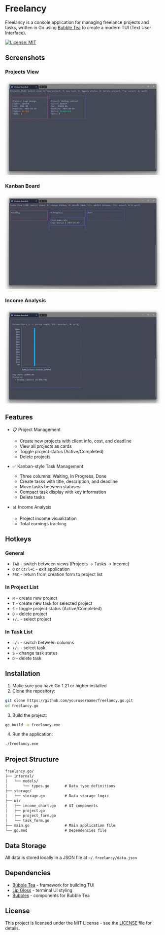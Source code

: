 # Freelancy

Freelancy is a console application for managing freelance projects and tasks, written in Go using [Bubble Tea](https://github.com/charmbracelet/bubbletea) to create a modern TUI (Text User Interface).

[![License: MIT](https://img.shields.io/badge/License-MIT-yellow.svg)](https://opensource.org/licenses/MIT)

## Screenshots

### Projects View

![Main Screen](imgs/main_screen.png)

### Kanban Board

![Tasks Board](imgs/tasks_board.png)

### Income Analysis

![Finances](imgs/finances.png)

## Features

- 📋 Project Management

  - Create new projects with client info, cost, and deadline
  - View all projects as cards
  - Toggle project status (Active/Completed)
  - Delete projects

- ✅ Kanban-style Task Management

  - Three columns: Waiting, In Progress, Done
  - Create tasks with title, description, and deadline
  - Move tasks between statuses
  - Compact task display with key information
  - Delete tasks

- 📊 Income Analysis
  - Project income visualization
  - Total earnings tracking

## Hotkeys

### General

- `TAB` - switch between views (Projects → Tasks → Income)
- `Q` or `Ctrl+C` - exit application
- `ESC` - return from creation form to project list

### In Project List

- `N` - create new project
- `T` - create new task for selected project
- `S` - toggle project status (Active/Completed)
- `D` - delete project
- `↑/↓` - select project

### In Task List

- `←/→` - switch between columns
- `↑/↓` - select task
- `S` - change task status
- `D` - delete task

## Installation

1. Make sure you have Go 1.21 or higher installed
2. Clone the repository:

```bash
git clone https://github.com/yourusername/freelancy.go.git
cd freelancy.go
```

3. Build the project:

```bash
go build -o freelancy.exe
```

4. Run the application:

```bash
./freelancy.exe
```

## Project Structure

```
freelancy.go/
├── internal/
│   └── models/
│       └── types.go       # Data type definitions
├── storage/
│   └── storage.go         # Data storage logic
├── ui/
│   ├── income_chart.go    # UI components
│   ├── project.go
│   ├── project_form.go
│   └── task_form.go
├── main.go                # Main application file
└── go.mod                 # Dependencies file
```

## Data Storage

All data is stored locally in a JSON file at `~/.freelancy/data.json`

## Dependencies

- [Bubble Tea](https://github.com/charmbracelet/bubbletea) - framework for building TUI
- [Lip Gloss](https://github.com/charmbracelet/lipgloss) - terminal UI styling
- [Bubbles](https://github.com/charmbracelet/bubbles) - components for Bubble Tea

## License

This project is licensed under the MIT License - see the [LICENSE](LICENSE) file for details.
